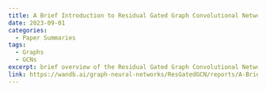 ```yaml
---
title: A Brief Introduction to Residual Gated Graph Convolutional Networks
date: 2023-09-01
categories:
  - Paper Summaries
tags:
  - Graphs
  - GCNs
excerpt: brief overview of the Residual Gated Graph Convolutional Network architecture
link: https://wandb.ai/graph-neural-networks/ResGatedGCN/reports/A-Brief-Introduction-to-Residual-Gated-GCNs--Vmlldzo1MjgyODU4
---
```

